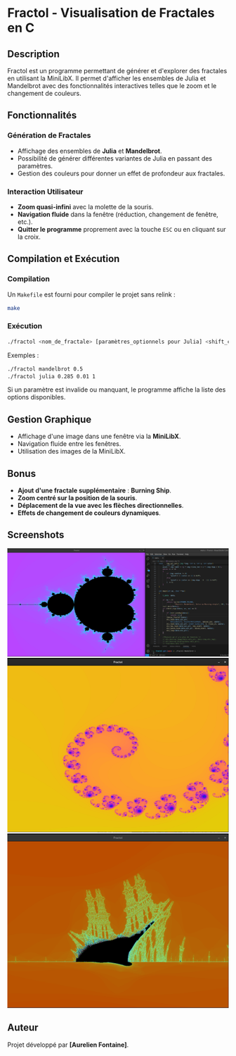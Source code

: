 # Fractol - Visualisation de Fractales en C

## Description
Fractol est un programme permettant de générer et d'explorer des fractales en utilisant la MiniLibX. Il permet d'afficher les ensembles de Julia et Mandelbrot avec des fonctionnalités interactives telles que le zoom et le changement de couleurs.

## Fonctionnalités
### Génération de Fractales
- Affichage des ensembles de **Julia** et **Mandelbrot**.
- Possibilité de générer différentes variantes de Julia en passant des paramètres.
- Gestion des couleurs pour donner un effet de profondeur aux fractales.

### Interaction Utilisateur
- **Zoom quasi-infini** avec la molette de la souris.
- **Navigation fluide** dans la fenêtre (réduction, changement de fenêtre, etc.).
- **Quitter le programme** proprement avec la touche `ESC` ou en cliquant sur la croix.

## Compilation et Exécution
### Compilation
Un `Makefile` est fourni pour compiler le projet sans relink :
```sh
make
```

### Exécution
```sh
./fractol <nom_de_fractale> [paramètres_optionnels pour Julia] <shift_color, entre 0 et 1>
```
Exemples :
```sh
./fractol mandelbrot 0.5
./fractol julia 0.285 0.01 1
```
Si un paramètre est invalide ou manquant, le programme affiche la liste des options disponibles.

## Gestion Graphique
- Affichage d'une image dans une fenêtre via la **MiniLibX**.
- Navigation fluide entre les fenêtres.
- Utilisation des images de la MiniLibX.

## Bonus
- **Ajout d'une fractale supplémentaire** : **Burning Ship**.
- **Zoom centré sur la position de la souris**.
- **Déplacement de la vue avec les flèches directionnelles**.
- **Effets de changement de couleurs dynamiques**.

## Screenshots
<img width="684" alt="Run" src="Imgs/Mandelbrot.png">
<img width="684" alt="Run" src="Imgs/Julia.png">
<img width="684" alt="Run" src="Imgs/Burning_Ship.png">

## Auteur
Projet développé par **[Aurelien Fontaine]**.

